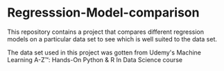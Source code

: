 # Regresssion-Model-comparison
This repository contains a project that compares different regression models on a particular data set to see which is well suited to the data set.

The data set used in this project was gotten from Udemy's Machine Learning A-Z™: Hands-On Python & R In Data Science course 

